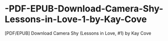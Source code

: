 # -PDF-EPUB-Download-Camera-Shy-Lessons-in-Love-1-by-Kay-Cove
[PDF/EPUB] Download Camera Shy (Lessons in Love, #1) by Kay Cove
